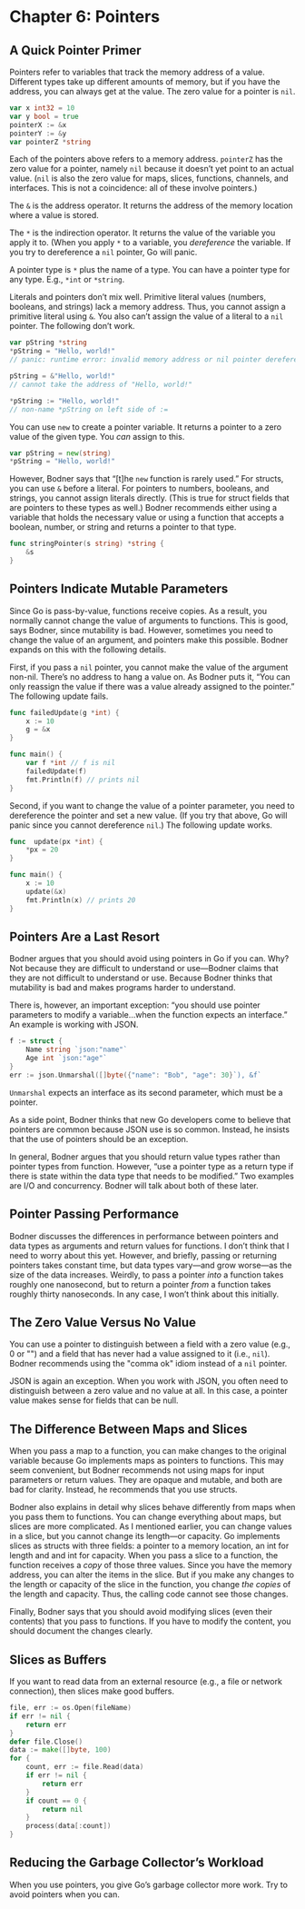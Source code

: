 # Chapter 6: Pointers

## A Quick Pointer Primer

Pointers refer to variables that track the memory address of a value. Different types take up different amounts of memory, but if you have the address, you can always get at the value. The zero value for a pointer is `nil`.

```go
var x int32 = 10
var y bool = true
pointerX := &x
pointerY := &y
var pointerZ *string
```

Each of the pointers above refers to a memory address. `pointerZ` has the zero value for a pointer, namely `nil` because it doesn’t yet point to an actual value. (`nil` is also the zero value for maps, slices, functions, channels, and interfaces. This is not a coincidence: all of these involve pointers.)

The `&` is the address operator. It returns the address of the memory location where a value is stored.

The `*` is the indirection operator. It returns the value of the variable you apply it to. (When you apply `*` to a variable, you *dereference* the variable. If you try to dereference a `nil` pointer, Go will panic.

A pointer type is `*` plus the name of a type. You can have a pointer type for any type. E.g., `*int` or `*string`.

Literals and pointers don’t mix well. Primitive literal values (numbers, booleans, and strings) lack a memory address. Thus, you cannot assign a primitive literal using `&`. You also can’t assign the value of a literal to a `nil` pointer. The following don’t work.

```go
var pString *string
*pString = "Hello, world!"
// panic: runtime error: invalid memory address or nil pointer dereference

pString = &"Hello, world!"
// cannot take the address of "Hello, world!"

*pString := "Hello, world!"
// non-name *pString on left side of :=
```

You can use `new` to create a pointer variable. It returns a pointer to a zero value of the given type. You *can* assign to this.

```go
var pString = new(string)
*pString = "Hello, world!"
```

However, Bodner says that “[t]he `new` function is rarely used.” For structs, you can use `&` before a literal. For pointers to numbers, booleans, and strings, you cannot assign literals directly. (This is true for struct fields that are pointers to these types as well.) Bodner recommends either using a variable that holds the necessary value or using a function that accepts a boolean, number, or string and returns a pointer to that type.

```go
func stringPointer(s string) *string {
    &s
}
```

## Pointers Indicate Mutable Parameters

Since Go is pass-by-value, functions receive copies. As a result, you normally cannot change the value of arguments to functions. This is good, says Bodner, since mutability is bad. However, sometimes you need to change the value of an argument, and pointers make this possible. Bodner expands on this with the following details.

First, if you pass a `nil` pointer, you cannot make the value of the argument non-nil. There’s no address to hang a value on. As Bodner puts it, “You can only reassign the value if there was a value already assigned to the pointer.” The following update fails.

```go
func failedUpdate(g *int) {
    x := 10
    g = &x
}

func main() {
    var f *int // f is nil
    failedUpdate(f)
    fmt.Println(f) // prints nil
}
```

Second, if you want to change the value of a pointer parameter, you need to dereference the pointer and set a new value. (If you try that above, Go will panic since you cannot dereference `nil`.) The following update works.

```go
func  update(px *int) {
    *px = 20
}

func main() {
    x := 10
    update(&x)
    fmt.Println(x) // prints 20
}
```

## Pointers Are a Last Resort

Bodner argues that you should avoid using pointers in Go if you can. Why? Not because they are difficult to understand or use—Bodner claims that they are not difficult to understand or use. Because Bodner thinks that mutability is bad and makes programs harder to understand.

There is, however, an important exception: “you should use pointer parameters to modify a variable…when the function expects an interface.” An example is working with JSON.

```go
f := struct {
    Name string `json:"name"`
    Age int `json:"age"`
}
err := json.Unmarshal([]byte({"name": "Bob", "age": 30}`), &f`
```

`Unmarshal` expects an interface as its second parameter, which must be a pointer.

As a side point, Bodner thinks that new Go developers come to believe that pointers are common because JSON use is so common. Instead, he insists that the use of pointers should be an exception.

In general, Bodner argues that you should return value types rather than pointer types from function. However, “use a pointer type as a return type if there is state within the data type that needs to be modified.” Two examples are I/O and concurrency. Bodner will talk about both of these later.

## Pointer Passing Performance

Bodner discusses the differences in performance between pointers and data types as arguments and return values for functions. I don’t think that I need to worry about this yet. However, and briefly, passing or returning pointers takes constant time, but data types vary—and grow worse—as the size of the data increases. Weirdly, to pass a pointer *into* a function takes roughly one nanosecond, but to return a pointer *from* a function takes roughly thirty nanoseconds. In any case, I won’t think about this initially.

## The Zero Value Versus No Value

You can use a pointer to distinguish between a field with a zero value (e.g., 0 or "") and a field that has never had a value assigned to it (i.e., `nil`). Bodner recommends using the "comma ok" idiom instead of a `nil` pointer.

JSON is again an exception. When you work with JSON, you often need to distinguish between a zero value and no value at all. In this case, a pointer value makes sense for fields that can be null.

## The Difference Between Maps and Slices

When you pass a map to a function, you can make changes to the original variable because Go implements maps as pointers to functions. This may seem convenient, but Bodner recommends not using maps for input parameters or return values. They are opaque and mutable, and both are bad for clarity. Instead, he recommends that you use structs.

Bodner also explains in detail why slices behave differently from maps when you pass them to functions. You can change everything about maps, but slices are more complicated. As I mentioned earlier, you can change values in a slice, but you cannot change its length—or capacity. Go implements slices as structs with three fields: a pointer to a memory location, an int for length and and int for capacity. When you pass a slice to a function, the function receives a *copy* of those three values. Since you have the memory address, you can alter the items in the slice. But if you make any changes to the length or capacity of the slice in the function, you change *the copies* of the length and capacity. Thus, the calling code cannot see those changes.

Finally, Bodner says that you should avoid modifying slices (even their contents) that you pass to functions. If you have to modify the content, you should document the changes clearly.

## Slices as Buffers

If you want to read data from an external resource (e.g., a file or network connection), then slices make good buffers.

```go
file, err := os.Open(fileName)
if err != nil {
    return err
}
defer file.Close()
data := make([]byte, 100)
for {
    count, err := file.Read(data)
    if err != nil {
        return err
    }
    if count == 0 {
        return nil
    }
    process(data[:count])
}
```

## Reducing the Garbage Collector’s Workload

When you use pointers, you give Go’s garbage collector more work. Try to avoid pointers when you can.
